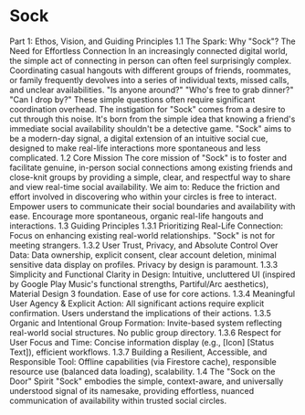 # Sock
Part 1: Ethos, Vision, and Guiding Principles
1.1 The Spark: Why "Sock"? The Need for Effortless Connection
In an increasingly connected digital world, the simple act of connecting in person can often feel surprisingly complex. Coordinating casual hangouts with different groups of friends, roommates, or family frequently devolves into a series of individual texts, missed calls, and unclear availabilities. "Is anyone around?" "Who's free to grab dinner?" "Can I drop by?" These simple questions often require significant coordination overhead.
The instigation for "Sock" comes from a desire to cut through this noise. It's born from the simple idea that knowing a friend's immediate social availability shouldn't be a detective game. "Sock" aims to be a modern-day signal, a digital extension of an intuitive social cue, designed to make real-life interactions more spontaneous and less complicated.
1.2 Core Mission
The core mission of "Sock" is to foster and facilitate genuine, in-person social connections among existing friends and close-knit groups by providing a simple, clear, and respectful way to share and view real-time social availability.
We aim to:
Reduce the friction and effort involved in discovering who within your circles is free to interact.
Empower users to communicate their social boundaries and availability with ease.
Encourage more spontaneous, organic real-life hangouts and interactions.
1.3 Guiding Principles
1.3.1 Prioritizing Real-Life Connection: Focus on enhancing existing real-world relationships. "Sock" is not for meeting strangers.
1.3.2 User Trust, Privacy, and Absolute Control Over Data: Data ownership, explicit consent, clear account deletion, minimal sensitive data display on profiles. Privacy by design is paramount.
1.3.3 Simplicity and Functional Clarity in Design: Intuitive, uncluttered UI (inspired by Google Play Music's functional strengths, Partiful/Arc aesthetics), Material Design 3 foundation. Ease of use for core actions.
1.3.4 Meaningful User Agency & Explicit Action: All significant actions require explicit confirmation. Users understand the implications of their actions.
1.3.5 Organic and Intentional Group Formation: Invite-based system reflecting real-world social structures. No public group directory.
1.3.6 Respect for User Focus and Time: Concise information display (e.g., [Icon] [Status Text]), efficient workflows.
1.3.7 Building a Resilient, Accessible, and Responsible Tool: Offline capabilities (via Firestore cache), responsible resource use (balanced data loading), scalability.
1.4 The "Sock on the Door" Spirit
"Sock" embodies the simple, context-aware, and universally understood signal of its namesake, providing effortless, nuanced communication of availability within trusted social circles.
